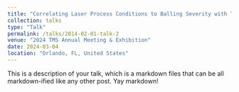 ```yaml
---
title: "Correlating Laser Process Conditions to Balling Severity with Time-resolved Synchrotron X-ray Visualization” (invited)"
collection: talks
type: "Talk"
permalink: /talks/2014-02-01-talk-2
venue: "2024 TMS Annual Meeting & Exhibition"
date: 2024-03-04
location: "Orlando, FL, United States"
---
```


This is a description of your talk, which is a markdown files that can be all markdown-ified like any other post. Yay markdown!
